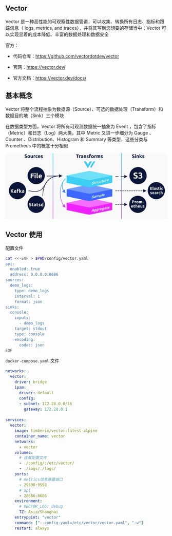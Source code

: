 ## Vector

Vector 是一种高性能的可观察性数据管道，可以收集、转换所有日志、指标和跟踪信息（ logs, metrics, and traces），并将其写到您想要的存储当中；Vector 可以实现显着的成本降低、丰富的数据处理和数据安全

官方：

- 代码仓库：<https://github.com/vectordotdev/vector>

- 官网：<https://vector.dev/>
- 官方文档：<https://vector.dev/docs/>

## 基本概念

Vector 将整个流程抽象为数据源（Source）、可选的数据处理（Transform）和数据目的地（Sink）三个模块

在数据类型方面，Vector 将所有可观测数据统一抽象为 Event ，包含了指标（Metric）和日志（Log）两大类。其中 Metric 又进一步细分为 Gauge 、Counter 、Distribution、Histogram 和 Summary 等类型，这些分类与 Prometheus 中的概念十分相似

![image-20241223174700333](./.assets/Vector简介/image-20241223174700333.png)

## Vector 使用

配置文件

```bash
cat <<-EOF > $PWD/config/vector.yaml
api:
  enabled: true
  address: 0.0.0.0:8686
sources:
  demo_logs:
    type: demo_logs
    interval: 1
    format: json
sinks:
  console:
    inputs:
      - demo_logs
    target: stdout
    type: console
    encoding:
      codec: json
EOF

```

`docker-compose.yaml` 文件

```yaml
networks:
  vector:
    driver: bridge
    ipam:
      driver: default
      config:
      - subnet: 172.28.0.0/16
        gateway: 172.28.0.1

services:
  vector:
    image: timberio/vector:latest-alpine
    container_name: vector
    networks:
      - vector
    volumes:
      # 挂载配置文件
      - ./config/:/etc/vector/
      - ./logs/:/logs/
    ports:
      # metrics信息暴露端口
      - 29598:9598
      # api
      - 28686:8686
    environment:
      # VECTOR_LOG: debug
      TZ: Asia/Shanghai
    entrypoint: "vector"
    command: ["--config-yaml=/etc/vector/vector.yaml", "-w"]
    restart: always

```

